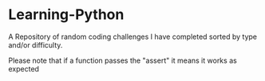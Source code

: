 # Learning-Python

A Repository of random coding challenges I have completed sorted by type and/or difficulty.

Please note that if a function passes the "assert" it means it works as expected 
